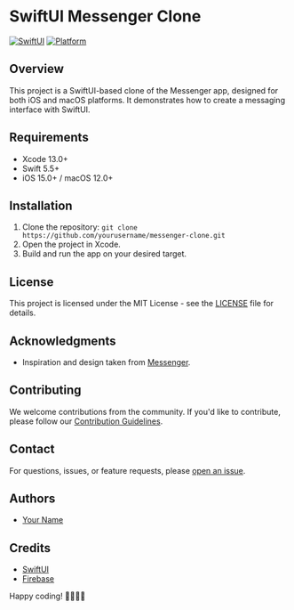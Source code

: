 # SwiftUI Messenger Clone

[![SwiftUI](https://img.shields.io/badge/SwiftUI-2.0-blue)](https://developer.apple.com/documentation/swiftui)
[![Platform](https://img.shields.io/badge/Platform-iOS%20|%20macOS-blue)](https://developer.apple.com)

## Overview

This project is a SwiftUI-based clone of the Messenger app, designed for both iOS and macOS platforms. It demonstrates how to create a messaging interface with SwiftUI.

## Requirements

- Xcode 13.0+
- Swift 5.5+
- iOS 15.0+ / macOS 12.0+

## Installation

1. Clone the repository: `git clone https://github.com/yourusername/messenger-clone.git`
2. Open the project in Xcode.
3. Build and run the app on your desired target.

## License

This project is licensed under the MIT License - see the [LICENSE](LICENSE) file for details.

## Acknowledgments

- Inspiration and design taken from [Messenger](https://www.messenger.com/).

## Contributing

We welcome contributions from the community. If you'd like to contribute, please follow our [Contribution Guidelines](CONTRIBUTING.md).

## Contact

For questions, issues, or feature requests, please [open an issue](https://github.com/Q2jatte/messenger-clone/issues).

## Authors

- [Your Name](https://github.com/Q2jatte)

## Credits

- [SwiftUI](https://developer.apple.com/documentation/swiftui)
- [Firebase](https://firebase.google.com/)

Happy coding! 👩‍💻👨‍💻

